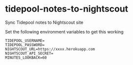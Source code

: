 # tidepool-notes-to-nightscout
Sync Tidepool notes to Nightscout site

Set the following environment variables to get this working

```
TIDEPOOL_USERNAME=
TIDEPOOL_PASSWORD=
NIGHTSCOUT_URL=https://xxxx.herokuapp.com
NIGHTSCOUT_API_SECRET=
MINUTES_LOOKBACK=60
```
